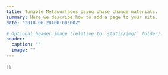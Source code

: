 ```yaml
---
title: Tunable Metasurfaces Using phase change materials.
summary: Here we describe how to add a page to your site.
date: "2018-06-28T00:00:00Z"

# Optional header image (relative to `static/img/` folder).
header:
  caption: ""
  image: ""
---
```

Hi
